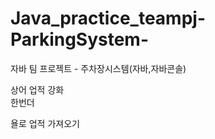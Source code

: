 # Java_practice_teampj-ParkingSystem-
자바 팀 프로젝트 - 주차장시스템(자바,자바콘솔)


상어 업적 강화  
한번더   
  
욜로 업적 가져오기  
